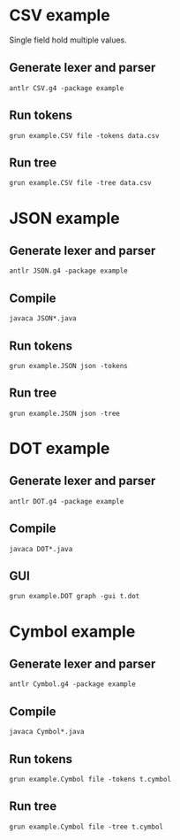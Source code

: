 # CSV example
Single field hold multiple values.

## Generate lexer and parser
```shell
antlr CSV.g4 -package example
```

## Run tokens
```shell
grun example.CSV file -tokens data.csv
```

## Run tree
```shell
grun example.CSV file -tree data.csv
```
# JSON example
## Generate lexer and parser
```shell
antlr JSON.g4 -package example
```

## Compile
```shell
javaca JSON*.java 
```

## Run tokens
```shell
grun example.JSON json -tokens
```

## Run tree
```shell
grun example.JSON json -tree
```

# DOT example
## Generate lexer and parser
```shell
antlr DOT.g4 -package example
```

## Compile
```shell
javaca DOT*.java 
```

 ## GUI
```shell
grun example.DOT graph -gui t.dot
```

# Cymbol example
## Generate lexer and parser
```shell
antlr Cymbol.g4 -package example
```

## Compile
```shell
javaca Cymbol*.java 
```

## Run tokens
```shell
grun example.Cymbol file -tokens t.cymbol
```

## Run tree
```shell
grun example.Cymbol file -tree t.cymbol
```
